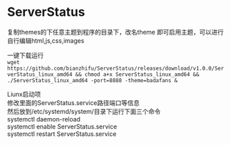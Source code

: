 # ServerStatus

复制themes的下任意主题到程序的目录下，改名theme 即可启用主题，可以进行自行编辑html,js,css,images

一键下载运行    
`wget https://github.com/bianzhifu/ServerStatus/releases/download/v1.0.0/ServerStatus_linux_amd64 && chmod a+x ServerStatus_linux_amd64 && ./ServerStatus_linux_amd64 -port=8888 -theme=badafans &`

Liunx启动项    
修改里面的ServerStatus.service路径端口等信息    
然后放到/etc/systemd/system/目录下运行下面三个命令    
systemctl daemon-reload     
systemctl enable ServerStatus.service    
systemctl restart ServerStatus.service    
  

